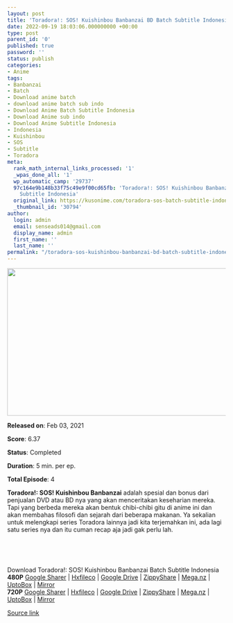 ```yaml
---
layout: post
title: 'Toradora!: SOS! Kuishinbou Banbanzai BD Batch Subtitle Indonesia'
date: 2022-09-19 18:03:06.000000000 +00:00
type: post
parent_id: '0'
published: true
password: ''
status: publish
categories:
- Anime
tags:
- Banbanzai
- Batch
- Download anime batch
- download anime batch sub indo
- Download Anime Batch Subtitle Indonesia
- Download Anime sub indo
- Download Anime Subtitle Indonesia
- Indonesia
- Kuishinbou
- SOS
- Subtitle
- Toradora
meta:
  rank_math_internal_links_processed: '1'
  _wpas_done_all: '1'
  wp_automatic_camp: '29737'
  97c164e9b148b33f75c49e9f00cd65fb: 'Toradora!: SOS! Kuishinbou Banbanzai BD Batch
    Subtitle Indonesia'
  original_link: https://kusonime.com/toradora-sos-batch-subtitle-indonesia/
  _thumbnail_id: '30794'
author:
  login: admin
  email: senseads014@gmail.com
  display_name: admin
  first_name: ''
  last_name: ''
permalink: "/toradora-sos-kuishinbou-banbanzai-bd-batch-subtitle-indonesia/"
---
```

<p><img width="606" height="340" src="{{ site.baseurl }}/assets/2022/09/Toradora-SOS-606x340.jpg" class="attachment-thumb-large size-thumb-large wp-post-image" alt="" loading="lazy" title="Toradora!: SOS! Kuishinbou Banbanzai BD Batch Subtitle Indonesia" srcset="https://kusonime.com/wp-content/uploads/2021/02/Toradora-SOS-606x340.jpg 606w, https://kusonime.com/wp-content/uploads/2021/02/Toradora-SOS-300x168.jpg 300w, https://kusonime.com/wp-content/uploads/2021/02/Toradora-SOS-768x431.jpg 768w, https://kusonime.com/wp-content/uploads/2021/02/Toradora-SOS-520x292.jpg 520w, https://kusonime.com/wp-content/uploads/2021/02/Toradora-SOS.jpg 1000w" sizes="(max-width: 606px) 100vw, 606px" />
<p><b>Released on</b>: Feb 03, 2021</p>
<p>
<p><b>Score</b>: 6.37</p>
<p>
<p><b>Status</b>: Completed</p>
<p>
<p><b>Duration</b>: 5 min. per ep.</p>
<p>
<p><b>Total Episode</b>: 4</p>
<p>
<p><strong>Toradora!: SOS! Kuishinbou Banbanzai</strong> adalah spesial dan bonus dari penjualan DVD atau BD nya yang akan menceritakan keseharian mereka. Tapi yang berbeda mereka akan bentuk chibi-chibi gitu di anime ini dan akan membahas filosofi dan sejarah dari beberapa makanan. Ya sekalian untuk melengkapi series Toradora lainnya jadi kita terjemahkan ini, ada lagi satu series nya dan itu cuman recap aja jadi gak perlu lah.</p>
<p>
<p> </p>
<p>
<p> </p>
<p>
<div class="smokeddl">
<div class="smokettl">Download Toradora!: SOS! Kuishinbou Banbanzai Batch Subtitle Indonesia</div>
<div class="smokeurl"><strong>480P</strong> <a href="https://acefile.co/f/37964014/kusonime-naga-dan-macan-sos-bd-480p-rar" target="_blank" rel="noopener noreferrer">Google Sharer</a> | <a href="https://hxfile.co/cb60b8my6tk2" target="_blank" rel="noopener">Hxfileco</a> | <a href="https://drive.google.com/uc?export=download&amp;id=1OuGg2GpTReVA5QtfAqnkYjNJq6ET-tiY" target="_blank" rel="noopener">Google Drive</a> | <a href="https://www5.zippyshare.com/v/i3oLUXkM/file.html" target="_blank" rel="noopener">ZippyShare</a> | <a href="https://mega.nz/file/0LonmIjK#njIr8CvLST4Quej33wVA4ck7lKcT_oSWLHsqUy7fLv4" target="_blank" rel="noopener noreferrer">Mega.nz</a> | <a href="https://uptobox.com/4om6bhnriit6" target="_blank" rel="noopener">UptoBox</a> | <a href="https://mirrorace.org/m/1Hjaa" target="_blank" rel="noopener">Mirror</a></div>
<div class="smokeurl"><strong>720P</strong> <a href="https://acefile.co/f/37964015/kusonime-naga-dan-macan-sos-bd-720p-rar" target="_blank" rel="noopener noreferrer">Google Sharer</a> | <a href="https://hxfile.co/o401zfvg6oya" target="_blank" rel="noopener">Hxfileco</a> | <a href="https://drive.google.com/uc?export=download&amp;id=109dXpfrTAEbUI5VuEhq8OXR1eUu8dpyB" target="_blank" rel="noopener">Google Drive</a> | <a href="https://www82.zippyshare.com/v/rhYOLf61/file.html" target="_blank" rel="noopener">ZippyShare</a> | <a href="https://mega.nz/file/QTwlSCJI#QmL71NEK5l5Z8DRwYf_v8PGgTIpSR5PnEA52rV67N40" target="_blank" rel="noopener noreferrer">Mega.nz</a> | <a href="https://uptobox.com/tlohsw6bxgco" target="_blank" rel="noopener">UptoBox</a> | <a href="https://mirrorace.org/m/1Hjac" target="_blank" rel="noopener">Mirror</a></div>
</div>
<p><a href="https://kusonime.com/toradora-sos-batch-subtitle-indonesia/">Source link </a></p>
